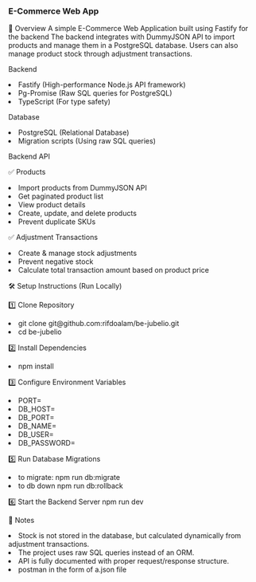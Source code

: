 <h3>E-Commerce Web App</h3>
<p>
📌 Overview
A simple E-Commerce Web Application built using Fastify for the backend The backend integrates with DummyJSON API to import products and manage them in a PostgreSQL database. Users can also manage product stock through adjustment transactions.</p>

<p>Backend</p>
<li>Fastify (High-performance Node.js API framework)</li>
<li>Pg-Promise (Raw SQL queries for PostgreSQL)</li>
<li>TypeScript (For type safety)</li>

<p>Database</p>
<li>PostgreSQL (Relational Database)</li>
<li>Migration scripts (Using raw SQL queries)</li>

<p>Backend API</p>
<p>✅ Products</p>
<li>Import products from DummyJSON API</li>
<li>Get paginated product list</li>
<li>View product details</li>
<li>Create, update, and delete products</li>
<li>Prevent duplicate SKUs</li>

<p>✅ Adjustment Transactions</p>
<li>Create & manage stock adjustments</li>
<li>Prevent negative stock</li>
<li>Calculate total transaction amount based on product price</li>

<p>🛠️ Setup Instructions (Run Locally)</p>

<p>1️⃣ Clone Repository</p>
<li>git clone git@github.com:rifdoalam/be-jubelio.git</li>
<li>cd be-jubelio</li>

<p>2️⃣ Install Dependencies</p>
<li>npm install</li>

<p>3️⃣ Configure Environment Variables</p>
<li>PORT=</li>
<li>DB_HOST=</li>
<li>DB_PORT=</li>
<li>DB_NAME=</li>
<li>DB_USER=</li>
<li>DB_PASSWORD=</li>

<p>5️⃣ Run Database Migrations</p>
<li>to migrate: npm run db:migrate</li>
<li>to db down npm run db:rollback</li>

<p>6️⃣ Start the Backend Server
npm run dev</p>

<p>📌 Notes</p>
<li>Stock is not stored in the database, but calculated dynamically from adjustment transactions.</li>
<li>The project uses raw SQL queries instead of an ORM.</li>
<li>API is fully documented with proper request/response structure.</li>
<li>postman in the form of a.json file</li>
